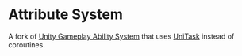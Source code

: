 # Attribute System
A fork of [Unity Gameplay Ability System](https://github.com/sjai013/UnityGameplayAbilitySystem) that uses [UniTask](https://github.com/Cysharp/UniTask) instead of coroutines.
